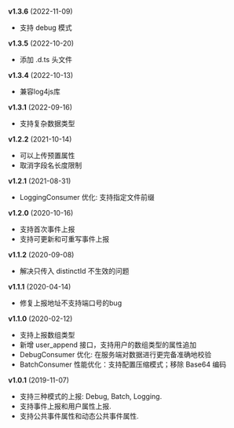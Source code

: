 **v1.3.6** (2022-11-09)
- 支持 debug 模式

**v1.3.5** (2022-10-20)
- 添加 .d.ts 头文件

**v1.3.4** (2022-10-13)
- 兼容log4js库

**v1.3.1** (2022-09-16)
- 支持复杂数据类型

**v1.2.2** (2021-10-14)
- 可以上传预置属性
- 取消字段名长度限制

**v1.2.1** (2021-08-31)
- LoggingConsumer 优化: 支持指定文件前缀

**v1.2.0** (2020-10-16)
- 支持首次事件上报
- 支持可更新和可重写事件上报

**v1.1.2** (2020-09-08)
- 解决只传入 distinctId 不生效的问题

**v1.1.1** (2020-04-14)
- 修复上报地址不支持端口号的bug

**v1.1.0** (2020-02-12)
- 支持上报数组类型
- 新增 user_append 接口，支持用户的数组类型的属性追加
- DebugConsumer 优化: 在服务端对数据进行更完备准确地校验
- BatchConsumer 性能优化：支持配置压缩模式；移除 Base64 编码

**v1.0.1** (2019-11-07)
- 支持三种模式的上报: Debug, Batch, Logging.
- 支持事件上报和用户属性上报.
- 支持公共事件属性和动态公共事件属性.
